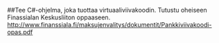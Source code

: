 
##Tee C#-ohjelma, joka tuottaa virtuaaliviivakoodin. 
Tutustu oheiseen Finassialan Keskusliiton oppaaseen.
http://www.finanssiala.fi/maksujenvalitys/dokumentit/Pankkiviivakoodi-opas.pdf
